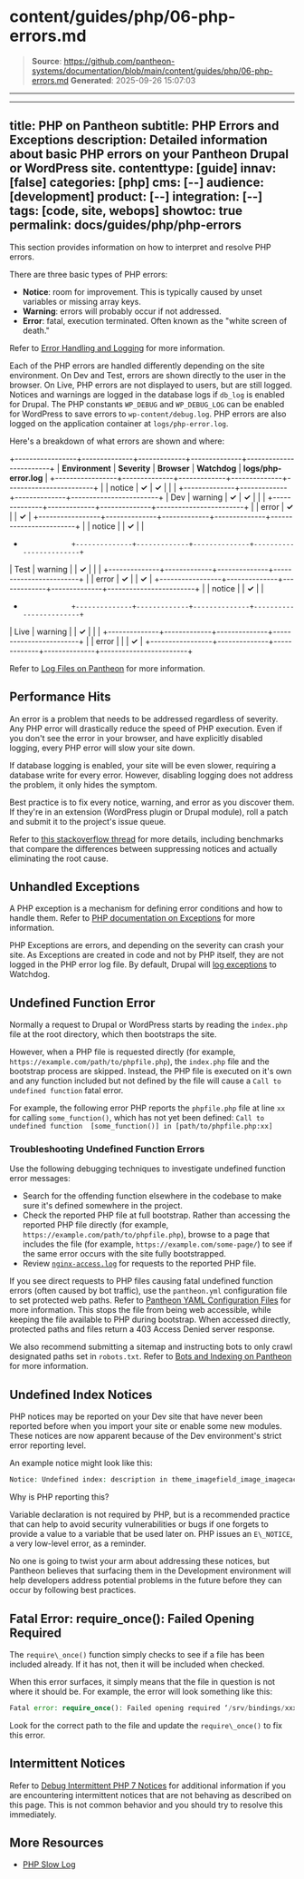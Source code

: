 # content/guides/php/06-php-errors.md

> **Source**: https://github.com/pantheon-systems/documentation/blob/main/content/guides/php/06-php-errors.md
> **Generated**: 2025-09-26 15:07:03

---

---
title: PHP on Pantheon
subtitle: PHP Errors and Exceptions
description: Detailed information about basic PHP errors on your Pantheon Drupal or WordPress site.
contenttype: [guide]
innav: [false]
categories: [php]
cms: [--]
audience: [development]
product: [--]
integration: [--]
tags: [code, site, webops]
showtoc: true
permalink: docs/guides/php/php-errors
---

This section provides information on how to interpret and resolve PHP errors.

There are three basic types of PHP errors:

- **Notice**: room for improvement. This is typically caused by unset variables or missing array keys.
- **Warning**: errors will probably occur if not addressed.
- **Error**: fatal, execution terminated. Often known as the "white screen of death."

Refer to [Error Handling and Logging](https://secure.php.net/manual/en/book.errorfunc.php) for more information.

Each of the PHP errors are handled differently depending on the site environment. On Dev and Test, errors are shown directly to the user in the browser. On Live, PHP errors are not displayed to users, but are still logged. Notices and warnings are logged in the database logs if `db_log` is enabled for Drupal. The PHP constants `WP_DEBUG` and `WP_DEBUG_LOG` can be enabled for WordPress to save errors to `wp-content/debug.log`. PHP errors are also logged on the application container at `logs/php-error.log`.

Here's a breakdown of what errors are shown and where:

+-----------------+--------------+-------------+--------------+------------------------+
| **Environment** | **Severity** | **Browser** | **Watchdog** | **logs/php-error.log** |
+-----------------+--------------+-------------+--------------+------------------------+
|                 | notice       | **✓**       | **✓**        |                        |
|                 +--------------+-------------+--------------+------------------------+
| Dev             | warning      | **✓**       | **✓**        |                        |
|                 +--------------+-------------+--------------+------------------------+
|                 | error        | **✓**       |              |  **✓**                 |
+-----------------+--------------+-------------+--------------+------------------------+
|                 | notice       |             | **✓**        |                        |
+                 +--------------+-------------+--------------+------------------------+
| Test            | warning      |             | **✓**        |                        |
|                 +--------------+-------------+--------------+------------------------+
|                 | error        | **✓**       |              |  **✓**                 |
+-----------------+--------------+-------------+--------------+------------------------+
|                 | notice       |             | **✓**        |                        |
+                 +--------------+-------------+--------------+------------------------+
| Live            | warning      |             | **✓**        |                        |
|                 +--------------+-------------+--------------+------------------------+
|                 | error        |             |              |  **✓**                 |
+-----------------+--------------+-------------+--------------+------------------------+

Refer to [Log Files on Pantheon](/guides/logs-pantheon) for more information.

## Performance Hits

An error is a problem that needs to be addressed regardless of severity. Any PHP error will drastically reduce the speed of PHP execution. Even if you don't see the error in your browser, and have explicitly disabled logging, every PHP error will slow your site down.

If database logging is enabled, your site will be even slower, requiring a database write for every error. However, disabling logging does not address the problem, it only hides the symptom.

Best practice is to fix every notice, warning, and error as you discover them. If they're in an extension (WordPress plugin or Drupal module), roll a patch and submit it to the project's issue queue.

Refer to [this stackoverflow thread](https://stackoverflow.com/questions/1868874/does-php-run-faster-without-warnings/1869185#1869185) for more details, including benchmarks that compare the differences between suppressing notices and actually eliminating the root cause.

## Unhandled Exceptions
A PHP exception is a mechanism for defining error conditions and how to handle them. Refer to [PHP documentation on Exceptions](https://secure.php.net/manual/en/language.exceptions.php) for more information.

PHP Exceptions are errors, and depending on the severity can crash your site. As Exceptions are created in code and not by PHP itself, they are not logged in the PHP error log file. By default, Drupal will [log exceptions](https://api.drupal.org/api/drupal/includes%21bootstrap.inc/function/watchdog_exception/7) to Watchdog.

## Undefined Function Error
Normally a request to Drupal or WordPress starts by reading the `index.php` file at the root directory, which then bootstraps <Popover title="Bootstrap" content="Loading sequence for an application, or the process of loading necessary functionality." /> the site.

However, when a PHP file is requested directly (for example, `https://example.com/path/to/phpfile.php`), the `index.php` file and the bootstrap process are skipped. Instead, the PHP file is executed on it's own and any function included but not defined by the file will cause a `Call to undefined function` fatal error.

For example, the following error PHP reports the `phpfile.php` file at line `xx` for calling `some_function()`, which has not yet been defined: `Call to undefined function  [some_function()] in [path/to/phpfile.php:xx]`

### Troubleshooting Undefined Function Errors

Use the following debugging techniques to investigate undefined function error messages:

- Search for the offending function elsewhere in the codebase to make sure it's defined somewhere in the project.
- Check the reported PHP file at full bootstrap. Rather than accessing the reported PHP file directly (for example, `https://example.com/path/to/phpfile.php`), browse to a page that includes the file (for example, `https://example.com/some-page/`) to see if the same error occurs with the site fully bootstrapped.
- Review [`nginx-access.log`](/guides/logs-pantheon) for requests to the reported PHP file.

If you see direct requests to PHP files causing fatal undefined function errors (often caused by bot traffic), use the `pantheon.yml` configuration file to set protected web paths. Refer to [Pantheon YAML Configuration Files](/pantheon-yml/#protected-web-paths) for more information. This stops the file from being web accessible, while keeping the file available to PHP during bootstrap. When accessed directly, protected paths and files return a 403 Access Denied server response.

We also recommend submitting a sitemap and instructing bots to only crawl designated paths set in `robots.txt`. Refer to [Bots and Indexing on Pantheon](/bots-and-indexing) for more information.

## Undefined Index Notices

PHP notices may be reported on your Dev site that have never been reported before when you import your site or enable some new modules. These notices are now apparent because of the Dev environment's strict error reporting level.

An example notice might look like this:

```php
Notice: Undefined index: description in theme_imagefield_image_imagecache_lightbox2() (line 163 of /srv/bindings/xxxxxxxxx/code/sites/all/modules/contrib/lightbox2/lightbox2.formatter.inc)..
```

Why is PHP reporting this?

Variable declaration is not required by PHP, but is a recommended practice that can help to avoid security vulnerabilities or bugs if one forgets to provide a value to a variable that be used later on. PHP issues an `E\_NOTICE`, a very low-level error, as a reminder.

No one is going to twist your arm about addressing these notices, but Pantheon believes that surfacing them in the Development environment will help developers address potential problems in the future before they can occur by following best practices.

## Fatal Error: require\_once(): Failed Opening Required

The `require\_once()` function simply checks to see if a file has been included already. If it has not, then it will be included when checked.

When this error surfaces, it simply means that the file in question is not where it should be. For example, the error will look something like this:

```php
Fatal error: require_once(): Failed opening required ‘/srv/bindings/xxxxx/code/sites/all/modules/redis/redis.autoload.inc’ (include_path=‘.:/usr/share/pear:/usr/share/php’) in /srv/bindings/xxxxxx/code/includes/bootstrap.inc on line 2394
```

Look for the correct path to the file and update the `require\_once()` to fix this error.

## Intermittent Notices

Refer to [Debug Intermittent PHP 7 Notices](/guides/php/deprecated-constructor-notices) for additional information if you are encountering intermittent notices that are not behaving as described on this page. This is not common behavior and you should try to resolve this immediately.

## More Resources

- [PHP Slow Log](/guides/php/php-slow-log)
